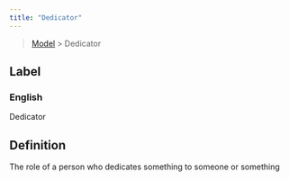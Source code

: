 ```yaml
---
title: "Dedicator"
---
```


> [Model](../../) > Dedicator

## Label

### English
Dedicator


## Definition
The role of a person who dedicates something to someone or something 


    
